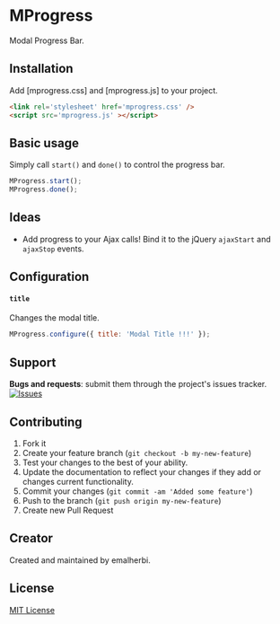 MProgress
=========

Modal Progress Bar.


Installation
------------

Add [mprogress.css] and [mprogress.js] to your project.

```html
<link rel='stylesheet' href='mprogress.css' />
<script src='mprogress.js' ></script>
```

Basic usage
-----------

Simply call `start()` and `done()` to control the progress bar.

~~~ js
MProgress.start();
MProgress.done();
~~~

Ideas
-----

* Add progress to your Ajax calls! Bind it to the jQuery `ajaxStart` and
`ajaxStop` events.

Configuration
-------------

#### `title`
Changes the modal title.

~~~ js
MProgress.configure({ title: 'Modal Title !!!' });
~~~

Support
-------

__Bugs and requests__: submit them through the project's issues tracker.<br>
[![Issues](http://img.shields.io/github/issues/emalherbi/MProgress.svg)]( https://github.com/emalherbi/mprogress/issues)

Contributing
-------

1. Fork it
2. Create your feature branch (`git checkout -b my-new-feature`)
3. Test your changes to the best of your ability.
4. Update the documentation to reflect your changes if they add or changes current functionality.
5. Commit your changes (`git commit -am 'Added some feature'`)
6. Push to the branch (`git push origin my-new-feature`)
7. Create new Pull Request

Creator
-------

Created and maintained by emalherbi.


License
-------

[MIT License](http://en.wikipedia.org/wiki/MIT_License)
